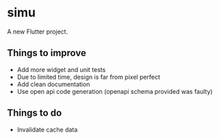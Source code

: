 # simu

A new Flutter project.

## Things to improve

- Add more widget and unit tests
- Due to limited time, design is far from pixel perfect
- Add clean documentation
- Use open api code generation (openapi schema provided was faulty)

## Things to do
- Invalidate cache data
  
